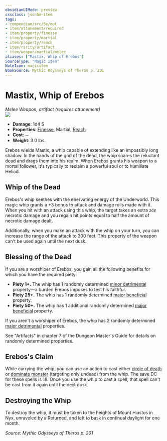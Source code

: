 ```yaml
---
obsidianUIMode: preview
cssclass: json5e-item
tags:
- compendium/src/5e/mot
- item/attunement/required
- item/property/finesse
- item/property/martial
- item/property/reach
- item/rarity/artifact
- item/weapon/martial/melee
aliases: ["Mastix, Whip of Erebos"]
SourceType: "Magic Item"
NoteIcon: magicitem
BookSource: Mythic Odysseys of Theros p. 201
---
```

# Mastix, Whip of Erebos
*Melee Weapon, artifact (requires attunement)*  
![](/2-Mechanics/CLI/items/img/mastix-whip-of-erebos.webp#right)  

- **Damage**: 1d4 S
- **Properties**: [Finesse](/2-Mechanics/CLI/rules/item-properties.md#Finesse), Martial, [Reach](/2-Mechanics/CLI/rules/item-properties.md#Reach)
- **Cost**: ⏤
- **Weight**: 3.0 lbs.

Erebos wields Mastix, a whip capable of extending like an impossibly long shadow. In the hands of the god of the dead, the whip snares the reluctant dead and drags them into his realm. When Erebos grants his weapon to a mortal follower, it's typically to reclaim a powerful soul or to humiliate Heliod.

## Whip of the Dead

Erebos's whip seethes with the enervating energy of the Underworld. This magic whip grants a +3 bonus to attack and damage rolls made with it. When you hit with an attack using this whip, the target takes an extra `2d8` necrotic damage and you regain hit points equal to half the amount of necrotic damage dealt.

Additionally, when you make an attack with the whip on your turn, you can increase the range of the attack to 300 feet. This property of the weapon can't be used again until the next dusk.

## Blessing of the Dead

If you are a worshiper of Erebos, you gain all the following benefits for which you have the required piety:

- **Piety 1+.** The whip has 1 randomly determined [minor detrimental](/2-Mechanics/CLI/tables/artifact-properties-minor-detrimental-properties.md) property—a burden Erebos imposes to test his faithful.  
- **Piety 25+.** The whip has 1 randomly determined [major beneficial](/2-Mechanics/CLI/tables/artifact-properties-major-beneficial-properties.md) property.  
- **Piety 50+.** The whip has 1 additional randomly determined [major beneficial](/2-Mechanics/CLI/tables/artifact-properties-major-beneficial-properties.md) property.  

If you aren't a worshiper of Erebos, the whip has 2 randomly determined [major detrimental](/2-Mechanics/CLI/tables/artifact-properties-major-detrimental-properties.md) properties.

See "Artifacts" in chapter 7 of the Dungeon Master's Guide for details on randomly determined properties.

## Erebos's Claim

While carrying the whip, you can use an action to cast either [circle of death](/2-Mechanics/CLI/spells/circle-of-death.md) or [dominate monster](/2-Mechanics/CLI/spells/dominate-monster.md) (targeting only undead) from the whip. The save DC for these spells is 18. Once you use the whip to cast a spell, that spell can't be cast from it again until the next dusk.

## Destroying the Whip

To destroy the whip, it must be taken to the heights of Mount Hiastos in Nyx, unraveled by a Returned, and left to bask in continual daylight for one month.

*Source: Mythic Odysseys of Theros p. 201*